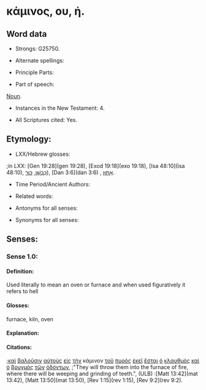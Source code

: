 # κάμινος, ου, ἡ.

<!-- Status: S2=Needs2ndReview -->
<!-- Lexica used for edits: BDAG, FFM, LN, A-S -->

## Word data

* Strongs: G25750.


* Alternate spellings:

* Principle Parts: 

* Part of speech: 

[Noun](http://ugg.readthedocs.io/en/latest/noun.html).

* Instances in the New Testament: 4.

* All Scriptures cited: Yes.

## Etymology: 

* LXX/Hebrew glosses: 

;in LXX: [Gen 19:28](gen 19:28), [Exod 19:18](exo 19:18), [Isa 48:10](isa 48:10), [כִּבְשָׁן](//en-uhal/H3536), [כּוּר](//en-uhal/H3564)), [Dan 3:6](dan 3:6) , [אַתּוּן](//en-uhal/H0861).

* Time Period/Ancient Authors: 

* Related words: 

* Antonyms for all senses:

* Synonyms for all senses: 

## Senses:

### Sense 1.0:

#### Definition: 

Used literally to mean an oven or furnace and when used figuratively it refers to hell

#### Glosses:

furnace, kiln, oven

#### Explanation:

#### Citations:

;[καὶ](../G25320/01.md) [βαλοῦσιν](../G09060/01.md) [αὐτοὺς](../G08460/01.md) [εἰς](../G15190/01.md) [τὴν](../G35880/01.md) κάμινον [τοῦ](../G35880/01.md) [πυρός](../G44420/01.md) [ἐκεῖ](../G15630/01.md) [ἔσται](../G99999/01.md) [ὁ](../G35880/01.md) [κλαυθμὸς](../G28050/01.md) [καὶ](../G25320/01.md) [ὁ](../G35880/01.md) [βρυγμὸς](../G10300/01.md) [τῶν](../G35880/01.md) [ὀδόντων](../G35990/01.md), 
;"They will throw them into the furnace of fire, where there will be weeping and grinding of teeth.",  (ULB)
:[Matt 13:42](mat 13:42),  [Matt 13:50](mat 13:50),  [Rev 1:15](rev 1:15),  [Rev 9:2](rev 9:2).

